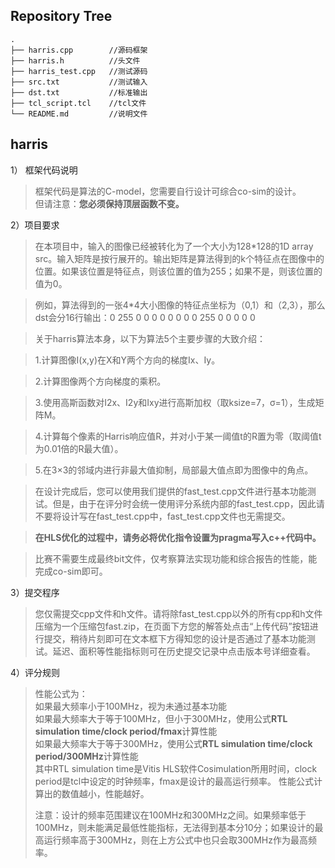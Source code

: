 ## Repository Tree
```
.
├── harris.cpp        //源码框架
├── harris.h          //头文件
├── harris_test.cpp   //测试源码
├── src.txt           //测试输入
├── dst.txt           //标准输出
├── tcl_script.tcl    //tcl文件
└── README.md         //说明文件
```
## harris

  1）	框架代码说明
  >框架代码是算法的C-model，您需要自行设计可综合co-sim的设计。  
  >但请注意：**您必须保持顶层函数不变。**

  2）项目要求  
  
  >在本项目中，输入的图像已经被转化为了一个大小为128*128的1D array src。输入矩阵是按行展开的。输出矩阵是算法得到的k个特征点在图像中的位置。如果该位置是特征点，则该位置的值为255；如果不是，则该位置的值为0。
  
  >例如，算法得到的一张4*4大小图像的特征点坐标为（0,1）和（2,3），那么dst会分16行输出：0 255 0 0 0 0 0 0 0 0 255 0 0 0 0 0
  
  
  
  >关于harris算法本身，以下为算法5个主要步骤的大致介绍：
  
  >1.计算图像I(x,y)在X和Y两个方向的梯度Ix、Iy。
  
  >2.计算图像两个方向梯度的乘积。
  
  >3.使用高斯函数对I2x、I2y和Ixy进行高斯加权（取ksize=7，σ=1），生成矩阵M。
  
  >4.计算每个像素的Harris响应值R，并对小于某一阈值t的R置为零（取阈值t为0.01倍的R最大值）。
  
  >5.在3×3的邻域内进行非最大值抑制，局部最大值点即为图像中的角点。 
  
  
  
  >在设计完成后，您可以使用我们提供的fast_test.cpp文件进行基本功能测试。但是，由于在评分时会统一使用评分系统内部的fast_test.cpp，因此请不要将设计写在fast_test.cpp中，fast_test.cpp文件也无需提交。
  
  >**在HLS优化的过程中，请务必将优化指令设置为pragma写入c++代码中。**
  
  >比赛不需要生成最终bit文件，仅考察算法实现功能和综合报告的性能，能完成co-sim即可。
	
  3）提交程序
  >您仅需提交cpp文件和h文件。请将除fast_test.cpp以外的所有cpp和h文件压缩为一个压缩包fast.zip，在页面下方您的解答处点击“上传代码”按钮进行提交，稍待片刻即可在文本框下方得知您的设计是否通过了基本功能测试。延迟、面积等性能指标则可在历史提交记录中点击版本号详细查看。
  
  4）评分规则
  >性能公式为：<br>
  >如果最大频率小于100MHz，视为未通过基本功能<br>
  >如果最大频率大于等于100MHz，但小于300MHz，使用公式**RTL simulation time/clock period/fmax**计算性能<br>
  >如果最大频率大于等于300MHz，使用公式**RTL simulation time/clock period/300MHz**计算性能<br>
  >其中RTL simulation time是Vitis HLS软件Cosimulation所用时间，clock period是tcl中设定的时钟频率，fmax是设计的最高运行频率。
  >性能公式计算出的数值越小，性能越好。
  >
  >注意：设计的频率范围建议在100MHz和300MHz之间。如果频率低于100MHz，则未能满足最低性能指标，无法得到基本分10分；如果设计的最高运行频率高于300MHz，则在上方公式中也只会取300MHz作为最高频率。

